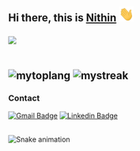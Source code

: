<h2 align="left">Hi there, this is <a href="https://www.linkedin.com/in/nithin-soundar-2628a6199/" target="_blank" rel="noopener noreferrer">Nithin</a> <img src="https://raw.githubusercontent.com/ABSphreak/ABSphreak/master/gifs/Hi.gif" height="30" />

<a href="https://www.youtube.com/watch?v=dQw4w9WgXcQ"><img src="https://user-images.githubusercontent.com/73097560/115834477-dbab4500-a447-11eb-908a-139a6edaec5c.gif"></a>
  
 <br/>
<img height="137px" src="https://github-readme-stats.vercel.app/api/top-langs/?username=nithinsoundar&theme=holi-theme&layout=compact" alt="mytoplang"/>
<img src="https://github-readme-streak-stats.herokuapp.com/?user=nithinsoundar&theme=holi-theme" alt="mystreak"/>
  
  ### Contact
[![Gmail Badge](https://img.shields.io/badge/-gmail-blue?style=flat-roundedrectangle&logo=Gmail&logoColor=white&link=mailto:nithinsoundar@gmail.com)](nithinsoundar@gmail.com)
[![Linkedin Badge](https://img.shields.io/badge/-LinkedIn-%230077B5?style=flat-roundedrectangle&logo=linkedin&logoColor=white&link=https://www.linkedin.com/in/nithin-soundar-2628a6199/)](https://www.linkedin.com/in/nithin-soundar-2628a6199/)
 </br>
</br>
 
  ![Snake animation](https://github.com/nithinsoundar/nithinsoundar/blob/output/github-contribution-grid-snake.svg)
 
</div>
<!--
**nithinsoundar/nithinsoundar** is a ✨ _special_ ✨ repository because its `README.md` (this file) appears on your GitHub profile.

Here are some ideas to get you started:

- 🔭 I’m currently working on ...
- 🌱 I’m currently learning ...
- 👯 I’m looking to collaborate on ...
- 🤔 I’m looking for help with ...
- 💬 Ask me about ...
- 📫 How to reach me: ...
- 😄 Pronouns: ...
- ⚡ Fun fact: ...
-->
